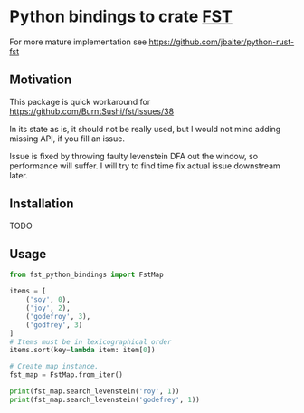 # Python bindings to crate [FST](https://github.com/BurntSushi/fst)

For more mature implementation see https://github.com/jbaiter/python-rust-fst

## Motivation

This package is quick workaround for 
https://github.com/BurntSushi/fst/issues/38

In its state as is, it should not be really used, but I would not mind adding missing API, if you fill an issue.

Issue is fixed by throwing faulty levenstein DFA out the window, so performance will suffer. I will try to find time fix actual issue downstream later.

## Installation

TODO

## Usage

```py
from fst_python_bindings import FstMap

items = [
    ('soy', 0),
    ('joy', 2),
    ('godefroy', 3),
    ('godfrey', 3)
]
# Items must be in lexicographical order
items.sort(key=lambda item: item[0])

# Create map instance.
fst_map = FstMap.from_iter()

print(fst_map.search_levenstein('roy', 1))
print(fst_map.search_levenstein('godefrey', 1))
```